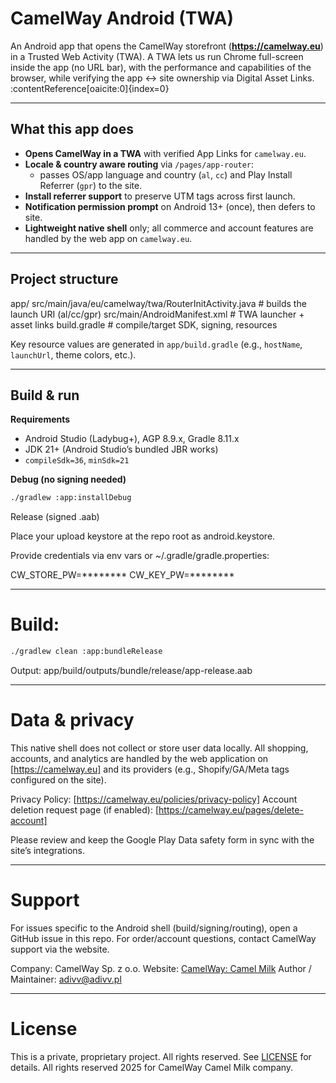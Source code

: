 # CamelWay Android (TWA)

An Android app that opens the CamelWay storefront (**https://camelway.eu**) in a
Trusted Web Activity (TWA). A TWA lets us run Chrome full-screen inside the app
(no URL bar), with the performance and capabilities of the browser, while
verifying the app ↔ site ownership via Digital Asset Links. :contentReference[oaicite:0]{index=0}

---

## What this app does

- **Opens CamelWay in a TWA** with verified App Links for `camelway.eu`.
- **Locale & country aware routing** via `/pages/app-router`:
  - passes OS/app language and country (`al`, `cc`) and Play Install Referrer (`gpr`) to the site.
- **Install referrer support** to preserve UTM tags across first launch.
- **Notification permission prompt** on Android 13+ (once), then defers to site.
- **Lightweight native shell** only; all commerce and account features are handled
  by the web app on `camelway.eu`.

---

## Project structure

app/
src/main/java/eu/camelway/twa/RouterInitActivity.java # builds the launch URI (al/cc/gpr)
src/main/AndroidManifest.xml # TWA launcher + asset links
build.gradle # compile/target SDK, signing, resources


Key resource values are generated in `app/build.gradle` (e.g., `hostName`,
`launchUrl`, theme colors, etc.).

---

## Build & run

**Requirements**

- Android Studio (Ladybug+), AGP 8.9.x, Gradle 8.11.x
- JDK 21+ (Android Studio’s bundled JBR works)
- `compileSdk=36`, `minSdk=21`

**Debug (no signing needed)**

```bash
./gradlew :app:installDebug
```

Release (signed .aab)

Place your upload keystore at the repo root as android.keystore.

Provide credentials via env vars or ~/.gradle/gradle.properties:

CW_STORE_PW=********
CW_KEY_PW=********

---

# Build:

```bash
./gradlew clean :app:bundleRelease
```
Output: app/build/outputs/bundle/release/app-release.aab

---

# Data & privacy

This native shell does not collect or store user data locally. All shopping,
accounts, and analytics are handled by the web application on
[https://camelway.eu]
and its providers (e.g., Shopify/GA/Meta tags configured
on the site).

Privacy Policy: [https://camelway.eu/policies/privacy-policy]
Account deletion request page (if enabled): [https://camelway.eu/pages/delete-account]

Please review and keep the Google Play Data safety form in sync with the site’s
integrations.

---

# Support

For issues specific to the Android shell (build/signing/routing), open a GitHub
issue in this repo. For order/account questions, contact CamelWay support via
the website.

Company: CamelWay Sp. z o.o.
Website: [CamelWay: Camel Milk](https://camelway.eu/)
Author / Maintainer: adivv@adivv.pl

---

# License

This is a private, proprietary project. All rights reserved.
See [LICENSE](LICENSE) for details.
All rights reserved 2025 for CamelWay Camel Milk company. 


